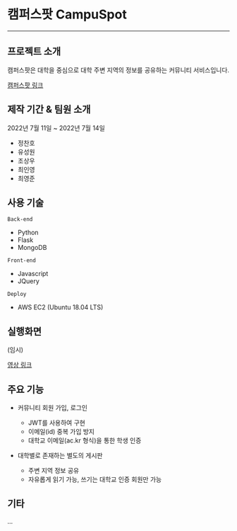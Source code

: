 # 캠퍼스팟 CampuSpot

---

## 프로젝트 소개

캠퍼스팟은 대학을 중심으로 대학 주변 지역의 정보를 공유하는 커뮤니티 서비스입니다.

[캠퍼스팟 링크]()

## 제작 기간 & 팀원 소개

2022년 7월 11일 ~ 2022년 7월 14일

* 정찬호
* 유성원
* 조상우
* 최인영
* 최영준

## 사용 기술

`Back-end`

* Python
* Flask
* MongoDB

`Front-end`

* Javascript
* JQuery

`Deploy`

* AWS EC2 (Ubuntu 18.04 LTS)

## 실행화면

(임시)

[영상 링크]()

## 주요 기능

* 커뮤니티 회원 가입, 로그인
  * JWT를 사용하여 구현
  * 이메일(id) 중복 가입 방지
  * 대학교 이메일(ac.kr 형식)을 통한 학생 인증

* 대학별로 존재하는 별도의 게시판
  * 주변 지역 정보 공유
  * 자유롭게 읽기 가능, 쓰기는 대학교 인증 회원만 가능

## 기타

...
